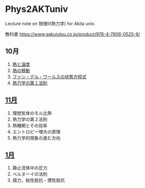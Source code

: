 # Phys2AKTuniv
Lecture note on 物理II(熱力学)  for Akita univ.

教科書 https://www.gakujutsu.co.jp/product/978-4-7806-0525-9/

## 10月

<!--教科書14章-->
1. [熱と温度](https://colab.research.google.com/github/kzhkAKT/Phys2AKTuniv/blob/draft/10_Oct/1401_%E7%86%B1%E3%81%A8%E6%B8%A9%E5%BA%A6.ipynb)
1. [熱の移動](https://colab.research.google.com/github/kzhkAKT/Phys2AKTuniv/blob/draft/10_Oct/1402_%E7%86%B1%E3%81%AE%E7%A7%BB%E5%8B%95.ipynb)
1. [ファン・デル・ワールスの状態方程式](https://colab.research.google.com/github/kzhkAKT/Phys2AKTuniv/blob/draft/10_Oct/1404_%E3%83%95%E3%82%A1%E3%83%B3%E3%83%87%E3%83%AB%E3%83%AF%E3%83%BC%E3%83%AB%E3%82%B9%E3%81%AE%E7%8A%B6%E6%85%8B%E6%96%B9%E7%A8%8B%E5%BC%8F.ipynb)
1. [熱力学の第１法則](https://colab.research.google.com/github/kzhkAKT/Phys2AKTuniv/blob/master/10_Oct/1501_%E7%86%B1%E5%8A%9B%E5%AD%A6%E3%81%AE%E7%AC%AC%EF%BC%91%E6%B3%95%E5%89%87.ipynb) <!--教科書15章-->

## [11月](https://github.com/kzhkAKT/Phys2AKTuniv/tree/master/11_Nov)

1. 理想気体のモル比熱
1. 熱力学の第２法則
1. 熱機関とその効率
1. エントロピー増大の原理
1. 熱力学的現象の進む方向

<!--
## 12月 II. 熱力学の発展と応用（留野先生）
第１０回：気体の分子運動論
第１１回：ボルツマン分布，フェルミ分布
第１２回：熱・エネルギー・環境と教育
-->

## [1月](https://github.com/kzhkAKT/Phys2AKTuniv/tree/master/01_Jan)
<!--教科書11章-->
1. 静止流体中の圧力
1. ベルヌーイの法則
1. 揚力，粘性抵抗・慣性抵抗
